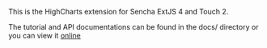 This is the HighCharts extension for Sencha ExtJS 4 and Touch 2.

The tutorial and API documentations can be found in the docs/ directory or you can view it [online][1]

[1]: http://joekuan.org/demos/Highcharts_Sencha/docs/#!/api/Chart.ux.Highcharts
